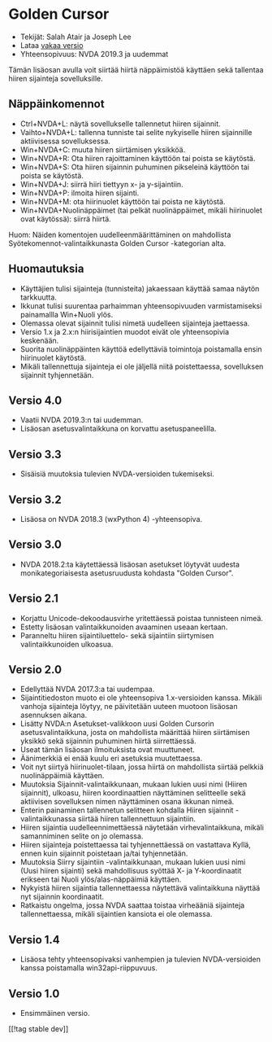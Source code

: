 # Golden Cursor #

* Tekijät: Salah Atair ja Joseph Lee
* Lataa [vakaa versio][1]
* Yhteensopivuus: NVDA 2019.3 ja uudemmat

Tämän lisäosan avulla voit siirtää hiirtä näppäimistöä käyttäen sekä
tallentaa hiiren sijainteja sovelluksille.

## Näppäinkomennot

* Ctrl+NVDA+L: näytä sovellukselle tallennetut hiiren sijainnit.
* Vaihto+NVDA+L: tallenna tunniste tai selite nykyiselle hiiren sijainnille
  aktiivisessa sovelluksessa.
* Win+NVDA+C: muuta hiiren siirtämisen yksikköä.
* Win+NVDA+R: Ota hiiren rajoittaminen käyttöön tai poista se käytöstä.
* Win+NVDA+S: Ota hiiren sijainnin puhuminen pikseleinä käyttöön tai poista
  se käytöstä.
* Win+NVDA+J: siirrä hiiri tiettyyn x- ja y-sijaintiin.
* Win+NVDA+P: ilmoita hiiren sijainti.
* Win+NVDA+M: ota hiirinuolet käyttöön tai poista ne käytöstä.
* Win+NVDA+Nuolinäppäimet (tai pelkät nuolinäppäimet, mikäli hiirinuolet
  ovat käytössä): siirrä hiirtä.

Huom: Näiden komentojen uudelleenmäärittäminen on mahdollista
Syötekomennot-valintaikkunasta Golden Cursor -kategorian alta.

## Huomautuksia

* Käyttäjien tulisi sijainteja (tunnisteita) jakaessaan käyttää samaa näytön
  tarkkuutta.
* Ikkunat tulisi suurentaa parhaimman yhteensopivuuden varmistamiseksi
  painamallla Win+Nuoli ylös.
* Olemassa olevat sijainnit tulisi nimetä uudelleen sijainteja jaettaessa.
* Versio 1.x ja 2.x:n hiirisijaintien muodot eivät ole yhteensopivia
  keskenään.
* Suorita nuolinäppäinten käyttöä edellyttäviä toimintoja poistamalla ensin
  hiirinuolet käytöstä.
* Mikäli tallennettuja sijainteja ei ole jäljellä niitä poistettaessa,
  sovelluksen sijainnit tyhjennetään.

## Versio 4.0

* Vaatii NVDA 2019.3:n tai uudemman.
* Lisäosan asetusvalintaikkuna on korvattu asetuspaneelilla.

## Versio 3.3

* Sisäisiä muutoksia tulevien NVDA-versioiden tukemiseksi.

## Versio 3.2

* Lisäosa on NVDA 2018.3 (wxPython 4) -yhteensopiva.

## Versio 3.0

* NVDA 2018.2:ta käytettäessä lisäosan asetukset löytyvät uudesta
  monikategoriaisesta asetusruudusta kohdasta "Golden Cursor".

## Versio 2.1

* Korjattu Unicode-dekoodausvirhe yritettäessä poistaa tunnisteen nimeä.
* Estetty lisäosan valintaikkunoiden avaaminen useaan kertaan.
* Paranneltu hiiren sijaintiluettelo- sekä sijaintiin siirtymisen
  valintaikkunoiden ulkoasua.

## Versio 2.0

* Edellyttää NVDA 2017.3:a tai uudempaa.
* Sijaintitiedoston muoto ei ole yhteensopiva 1.x-versioiden kanssa. Mikäli
  vanhoja sijainteja löytyy, ne päivitetään uuteen muotoon lisäosan
  asennuksen aikana.
* Lisätty NVDA:n Asetukset-valikkoon uusi Golden Cursorin
  asetusvalintaikkuna, josta on mahdollista määrittää hiiren siirtämisen
  yksikkö sekä sijainnin puhuminen hiirtä siirrettäessä.
* Useat tämän lisäosan ilmoituksista ovat muuttuneet.
* Äänimerkkiä ei enää kuulu eri asetuksia muutettaessa.
* Voit nyt siirtyä hiirinuolet-tilaan, jossa hiirtä on mahdollista siirtää
  pelkkiä nuolinäppäimiä käyttäen.
* Muutoksia Sijainnit-valintaikkunaan, mukaan lukien uusi nimi (Hiiren
  sijainnit), ulkoasu, hiiren koordinaattien näyttäminen selitteelle sekä
  aktiivisen sovelluksen nimen näyttäminen osana ikkunan nimeä.
* Enterin painaminen tallennetun selitteen kohdalla Hiiren sijainnit
  -valintaikkunassa siirtää hiiren tallennettuun sijaintiin.
* Hiiren sijaintia uudelleennimettäessä näytetään virhevalintaikkuna, mikäli
  samanniminen selite on jo olemassa.
* Hiiren sijainteja poistettaessa tai tyhjennettäessä on vastattava Kyllä,
  ennen kuin sijainnit poistetaan ja/tai tyhjennetään.
* Muutoksia Siirry sijaintiin -valintaikkunaan, mukaan lukien uusi nimi
  (Uusi hiiren sijainti) sekä mahdollisuus syöttää X- ja Y-koordinaatit
  erikseen tai Nuoli ylös/alas-näppäimiä käyttäen.
* Nykyistä hiiren sijaintia tallennettaessa näytettävä valintaikkuna näyttää
  nyt sijainnin koordinaatit.
* Ratkaistu ongelma, jossa NVDA saattaa toistaa virheääniä sijainteja
  tallennettaessa, mikäli sijaintien kansiota ei ole olemassa.

## Versio 1.4

* Lisäosa tehty yhteensopivaksi vanhempien ja tulevien NVDA-versioiden
  kanssa poistamalla win32api-riippuvuus.

## Versio 1.0

* Ensimmäinen versio.

[[!tag stable dev]]

[1]: https://addons.nvda-project.org/files/get.php?file=gc

[2]: https://addons.nvda-project.org/files/get.php?file=gc-dev
